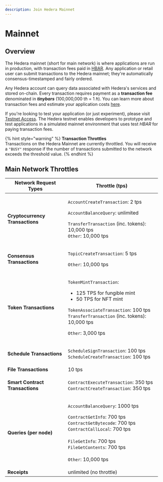 ```yaml
---
description: Join Hedera Mainnet
---
```


# Mainnet

## Overview

The Hedera mainnet (short for main network) is where applications are run in production, with transaction fees paid in [HBAR](https://www.hedera.com/hbar). Any application or retail user can submit transactions to the Hedera mainnet; they're automatically consensus-timestamped and fairly ordered.&#x20;

Any Hedera account can query data associated with Hedera's services and stored on-chain. Every transaction requires payment as a **transaction fee** denominated in _**tinybars**_ (100,000,000 tℏ = 1 ℏ). You can learn more about transaction fees and estimate your application costs [here](https://www.hedera.com/fees).&#x20;

If you're looking to test your application (or just experiment), please visit [Testnet Access](../testnet/testnet-access.md). The Hedera testnet enables developers to prototype and test applications in a simulated mainnet environment that uses test _HBAR_ for paying transaction fees.

{% hint style="warning" %}
**Transaction Throttles**\
Transactions on the Hedera Mainnet are currently throttled. You will receive a `"BUSY"` response if the number of transactions submitted to the network exceeds the threshold value.
{% endhint %}

## Main Network Throttles

| Network Request Types           | Throttle (tps)                                                                                                                                                                                                                                                                                                       |
| ------------------------------- | -------------------------------------------------------------------------------------------------------------------------------------------------------------------------------------------------------------------------------------------------------------------------------------------------------------------- |
| **Cryptocurrency Transactions** | <p><code>AccountCreateTransaction</code>: 2 tps</p><p><code>AccountBalanceQuery</code>: unlimited</p><p><code>TransferTransaction</code> (inc. tokens): 10,000 tps<br><code>Other</code>: 10,000 tps</p>                                                                                                             |
| **Consensus Transactions**      | <p><code>TopicCreateTransaction</code>: 5 tps</p><p><code>Other</code>: 10,000 tps</p>                                                                                                                                                                                                                               |
| **Token Transactions**          | <p><code>TokenMintTransaction</code>:</p><ul><li>125 TPS for fungible mint</li><li>50 TPS for NFT mint</li></ul><p><code>TokenAssociateTransaction</code>: 100 tps<br><code>TransferTransaction</code> (inc. tokens): 10,000 tps</p><p><code>Other</code>: 3,000 tps</p>                                             |
| **Schedule Transactions**       | <p><code>ScheduleSignTransaction</code>: 100 tps<br><code>ScheduleCreateTransaction</code>: 100 tps</p>                                                                                                                                                                                                              |
| **File Transactions**           | 10 tps                                                                                                                                                                                                                                                                                                               |
| **Smart Contract Transactions** | <p><code>ContractExecuteTransaction</code>: 350 tps<br><code>ContractCreateTransaction</code>: 350 tps</p>                                                                                                                                                                                                           |
| **Queries (per node)**          | <p><code>AccountBalanceQuery</code>: 1000 tps</p><p></p><p><code>ContractGetInfo</code>: 700 tps<br><code>ContractGetBytecode</code>: 700 tps<br><code>ContractCallLocal</code>: 700 tps<br><br><code>FileGetInfo</code>: 700 tps<br><code>FileGetContents</code>: 700 tps<br><br><code>Other</code>: 10,000 tps</p> |
| **Receipts**                    | unlimited (no throttle)                                                                                                                                                                                                                                                                                              |
